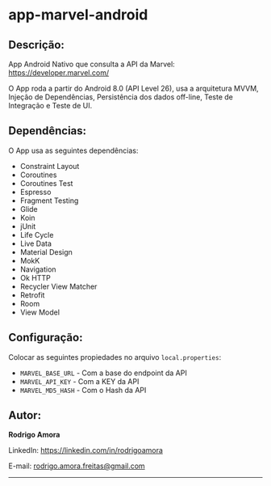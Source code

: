 # app-marvel-android
Descrição:
----------
App Android Nativo que consulta a API da Marvel: https://developer.marvel.com/ <br>

O App roda a partir do Android 8.0 (API Level 26), usa a arquitetura MVVM, Injeção de Dependências, Persistência dos dados off-line, Teste de Integração e Teste de UI.

Dependências:
-------------
O App usa as seguintes dependências:

* Constraint Layout
* Coroutines
* Coroutines Test
* Espresso
* Fragment Testing
* Glide
* Koin
* jUnit
* Life Cycle
* Live Data
* Material Design
* MokK
* Navigation
* Ok HTTP
* Recycler View Matcher
* Retrofit
* Room
* View Model

Configuração:
-------------
Colocar as seguintes propiedades no arquivo `local.properties`: <br>
* `MARVEL_BASE_URL` - Com a base do endpoint da API
* `MARVEL_API_KEY` - Com a KEY da API
* `MARVEL_MD5_HASH` - Com o Hash da API

Autor:
------
<b>Rodrigo Amora</b>

LinkedIn: https://linkedin.com/in/rodrigoamora

E-mail: rodrigo.amora.freitas@gmail.com

<hr>
